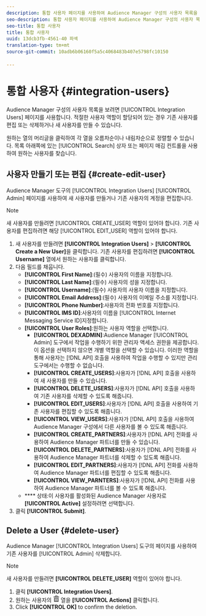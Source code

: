 ```yaml
---
description: 통합 사용자 페이지를 사용하여 Audience Manager 구성의 사용자 목록을 봅니다. 적절한 사용자 역할이 할당되어 있는 경우 기존 사용자를 편집 또는 삭제하거나 새 사용자를 만들 수 있습니다.
seo-description: 통합 사용자 페이지를 사용하여 Audience Manager 구성의 사용자 목록을 봅니다. 적절한 사용자 역할이 할당되어 있는 경우 기존 사용자를 편집 또는 삭제하거나 새 사용자를 만들 수 있습니다.
seo-title: 통합 사용자
title: 통합 사용자
uuid: 13dcb3fb-4561-40 파섹
translation-type: tm+mt
source-git-commit: 10adb6b06160f5a5c4068483b407e5798fc10150

---
```



# 통합 사용자 {#integration-users}

Audience Manager 구성의 사용자 목록을 보려면 [!UICONTROL Integration Users] 페이지를 사용합니다. 적절한 사용자 역할이 할당되어 있는 경우 기존 사용자를 편집 또는 삭제하거나 새 사용자를 만들 수 있습니다.

<!-- c_integration_users.xml -->

원하는 열의 머리글을 클릭하여 각 열을 오름차순이나 내림차순으로 정렬할 수 있습니다.
목록 아래쪽에 있는 [!UICONTROL Search] 상자 또는 페이지 매김 컨트롤을 사용하여 원하는 사용자를 찾습니다.

## 사용자 만들기 또는 편집 {#create-edit-user}

Audience Manager 도구의 [!UICONTROL Integration Users] [!UICONTROL Admin] 페이지를 사용하여 새 사용자를 만들거나 기존 사용자의 계정을 편집합니다.

<!-- t_create_user.xml -->

>[!NOTE]
>
>새 사용자를 만들려면 [!UICONTROL CREATE_USER] 역할이 있어야 합니다. 기존 사용자를 편집하려면 해당 [!UICONTROL EDIT_USER] 역할이 있어야 합니다.

1. 새 사용자를 만들려면 **[!UICONTROL Integration Users]** &gt; **[!UICONTROL Create a New User]**&#x200B;을 클릭합니다. 기존 사용자를 편집하려면 **[!UICONTROL Username]** 열에서 원하는 사용자를 클릭합니다.
2. 다음 필드를 채웁니다.
   * **[!UICONTROL First Name]**:(필수) 사용자의 이름을 지정합니다.
   * **[!UICONTROL Last Name]**:(필수) 사용자의 성을 지정합니다.
   * **[!UICONTROL Username]**:(필수) 사용자의 사용자 이름을 지정합니다.
   * **[!UICONTROL Email Address]**:(필수) 사용자의 이메일 주소를 지정합니다.
   * **[!UICONTROL Phone Number]**:사용자의 전화 번호를 지정합니다.
   * **[!UICONTROL IMS ID]**:사용자의 이름을 [!UICONTROL Internet Messaging Service ID]지정합니다.
   * **[!UICONTROL User Roles]**:원하는 사용자 역할을 선택합니다.
      * **[!UICONTROL DEXADMIN]**:Audience Manager [!UICONTROL Admin] 도구에서 작업을 수행하기 위한 관리자 액세스 권한을 제공합니다. 이 옵션을 선택하지 않으면 개별 역할을 선택할 수 있습니다. 이러한 역할을 통해 사용자는 [!DNL API] 호출을 사용하여 작업을 수행할 수 있지만 관리 도구에서는 수행할 수 없습니다.
      * **[!UICONTROL CREATE_USERS]**:사용자가 [!DNL API] 호출을 사용하여 새 사용자를 만들 수 있습니다.
      * **[!UICONTROL DELETE_USERS]**:사용자가 [!DNL API] 호출을 사용하여 기존 사용자를 삭제할 수 있도록 해줍니다.
      * **[!UICONTROL EDIT_USERS]**:사용자가 [!DNL API] 호출을 사용하여 기존 사용자를 편집할 수 있도록 해줍니다.
      * **[!UICONTROL VIEW_USERS]**:사용자가 [!DNL API] 호출을 사용하여 Audience Manager 구성에서 다른 사용자를 볼 수 있도록 해줍니다.
      * **[!UICONTROL CREATE_PARTNERS]**:사용자가 [!DNL API] 전화를 사용하여 Audience Manager 파트너를 만들 수 있습니다.
      * **[!UICONTROL DELETE_PARTNERS]**:사용자가 [!DNL API] 전화를 사용하여 Audience Manager 파트너를 삭제할 수 있도록 해줍니다.
      * **[!UICONTROL EDIT_PARTNERS]**:사용자가 [!DNL API] 전화를 사용하여 Audience Manager 파트너를 편집할 수 있도록 해줍니다.
      * **[!UICONTROL VIEW_PARNTERS]**:사용자가 [!DNL API] 전화를 사용하여 Audience Manager 파트너를 볼 수 있도록 해줍니다.
   * **** 상태:이 사용자를 활성화된 Audience Manager 사용자로 **[!UICONTROL Active]** 설정하려면 선택합니다.
3. 클릭 **[!UICONTROL Submit]**.

## Delete a User {#delete-user}

Audience Manager [!UICONTROL Integration Users] 도구의 페이지를 사용하여 기존 사용자를 [!UICONTROL Admin] 삭제합니다.

<!-- t_delete_user.xml -->

>[!NOTE]
>
>새 사용자를 만들려면 **[!UICONTROL DELETE_USER]** 역할이 있어야 합니다.

1. 클릭 **[!UICONTROL Integration Users]**.
2. 원하는 사용자의 ![](assets/icon_delete.png) 열을 **[!UICONTROL Actions]** 클릭합니다.
3. Click **[!UICONTROL OK]** to confirm the deletion.
